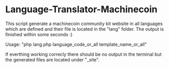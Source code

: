 Language-Translator-Machinecoin
===============================

This script generate a machinecoin community kit website in all languages which are defined and their file is located in the "lang" folder. The output is finished within some seconds :)

Usage: "php lang.php language_code_or_all template_name_or_all"

If everthing working correcly there should be no output in the terminal but the generated files are located under "_site".




